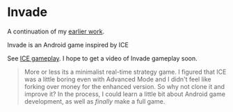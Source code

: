 # Invade

A continuation of my [earlier work].


Invade is an Android game inspired by ICE

See [ICE gameplay]. I hope to get a video of Invade gameplay soon.

> More or less its a minimalist real-time strategy game.
> I figured that ICE was a little boring even with Advanced
Mode and I didn't feel like forking over money for the 
> enhanced version. So why not clone it and improve it?
> In the process, I could learn a little bit about Android
> game development, as well as *finally* make a full game.


[ICE gameplay]:https://www.youtube.com/watch?v=WQyWHS7iQTk
[earlier work]:http://github.com/j-rock/invade
